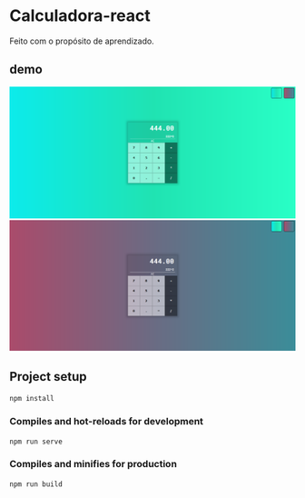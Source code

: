 # Calculadora-react
Feito com o propósito de aprendizado.

## demo
![image](snapshot-1.png)
![image](snapshot-2.png)

## Project setup
```
npm install
```

### Compiles and hot-reloads for development
```
npm run serve
```

### Compiles and minifies for production
```
npm run build
```
